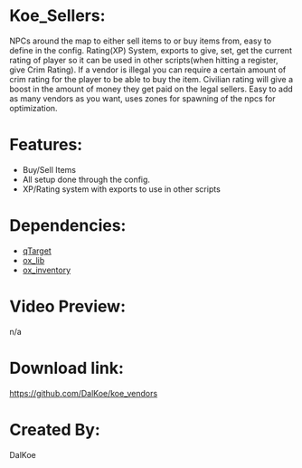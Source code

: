 # Koe_Sellers:
NPCs around the map to either sell items to or buy items from, easy to define in the config.
Rating(XP) System, exports to give, set, get the current rating of player so it can be used in other scripts(when hitting a register, give Crim Rating).
If a vendor is illegal you can require a certain amount of crim rating for the player to be able to buy the item. 
Civilian rating will give a boost in the amount of money they get paid on the legal sellers. 
Easy to add as many vendors as you want, uses zones for spawning of the npcs for optimization. 

# Features:
* Buy/Sell Items
* All setup done through the config.
* XP/Rating system with exports to use in other scripts

# Dependencies:
* [qTarget](https://github.com/overextended/qtarget)
* [ox_lib](https://github.com/overextended/ox_lib)
* [ox_inventory](https://github.com/overextended/ox_inventory)

# Video Preview:
n/a

# Download link:
https://github.com/DalKoe/koe_vendors

# Created By:
DalKoe
